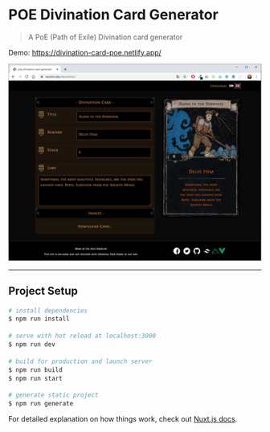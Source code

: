 # POE Divination Card Generator

> A PoE (Path of Exile) Divination card generator

Demo: https://divination-card-poe.netlify.app/

![PoeDivinationCard](static/main.jpg)

---

## Project Setup

``` bash
# install dependencies
$ npm run install

# serve with hot reload at localhost:3000
$ npm run dev

# build for production and launch server
$ npm run build
$ npm run start

# generate static project
$ npm run generate
```

For detailed explanation on how things work, check out [Nuxt.js docs](https://nuxtjs.org).

